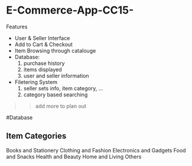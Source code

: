 # E-Commerce-App-CC15-
Features
- User & Seller Interface
- Add to Cart & Checkout
- Item Browsing through catalouge
- Database:
  1. purchase history
  2. items displayed
  3. user and seller information
- Filetering System
   1. seller sets info, item category, ...
   2. category based searching

>> add more to plan out

#Database

## Item Categories
Books and Stationery
Clothing and Fashion
Electronics and Gadgets
Food and Snacks
Health and Beauty
Home and Living
Others
